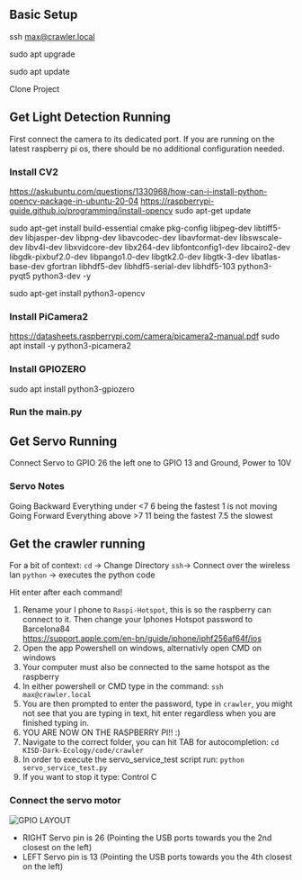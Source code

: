 ## Basic Setup
ssh max@crawler.local

<Enter PW>

sudo apt upgrade

sudo apt update

<Add new ssh passkey to github>

Clone Project

## Get Light Detection Running
First connect the camera to its dedicated port. If you are running on the latest raspberry pi os, there should be no additional configuration needed.

### Install CV2
https://askubuntu.com/questions/1330968/how-can-i-install-python-opencv-package-in-ubuntu-20-04
https://raspberrypi-guide.github.io/programming/install-opencv
sudo apt-get update

sudo apt-get install build-essential cmake pkg-config libjpeg-dev libtiff5-dev libjasper-dev libpng-dev libavcodec-dev libavformat-dev libswscale-dev libv4l-dev libxvidcore-dev libx264-dev libfontconfig1-dev libcairo2-dev libgdk-pixbuf2.0-dev libpango1.0-dev libgtk2.0-dev libgtk-3-dev libatlas-base-dev gfortran libhdf5-dev libhdf5-serial-dev libhdf5-103 python3-pyqt5 python3-dev -y

sudo apt-get install python3-opencv

### Install PiCamera2
https://datasheets.raspberrypi.com/camera/picamera2-manual.pdf
sudo apt install -y python3-picamera2

### Install GPIOZERO
sudo apt install python3-gpiozero

### Run the main.py

## Get Servo Running
Connect Servo to GPIO 26 the left one to GPIO 13 and Ground, Power to 10V

### Servo Notes
Going Backward Everything under <7 6 being the fastest 1 is not moving
Going Forward Everything above >7 11 being the fastest 7.5 the slowest

## Get the crawler running
For a bit of context:
`cd` -> Change Directory
`ssh`-> Connect over the wireless lan
`python` -> executes the python code

Hit enter after each command!

1. Rename your I phone to `Raspi-Hotspot`, this is so the raspberry can connect to it. Then change your Iphones Hotspot password to Barcelona84 <br> https://support.apple.com/en-bn/guide/iphone/iphf256af64f/ios
3. Open the app Powershell on windows, alternativly open CMD on windows
4. Your computer must also be connected to the same hotspot as the raspberry
5. In either powershell or CMD type in the command: `ssh max@crawler.local`
6. You are then prompted to enter the password, type in `crawler`, you might not see that you are typing in text, hit enter regardless when you are finished typing in.
7. YOU ARE NOW ON THE RASPBERRY PI!! :)
8.  Navigate to the correct folder, you can hit TAB for autocompletion: `cd KISD-Dark-Ecology/code/crawler`
9.  In order to execute the servo_service_test script run: `python servo_service_test.py`
10.  If you want to stop it type: Control C

### Connect the servo motor
![GPIO LAYOUT](https://www.raspberrypi.com/documentation/computers/images/GPIO-Pinout-Diagram-2.png)
- RIGHT Servo pin is 26 (Pointing the USB ports towards you the 2nd closest on the left)
- LEFT Servo pin is 13 (Pointing the USB ports towards you the 4th closest on the left)









